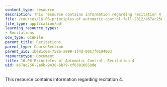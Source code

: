 ```yaml
---
content_type: resource
description: This resource contains information regarding recitation 4.
file: /courses/16-06-principles-of-automatic-control-fall-2012/a67ac2562a6b94386b79cf03810658de_MIT16_06F12_Recitation_4.pdf
file_type: application/pdf
learning_resource_types:
- Recitations
ocw_type: OCWFile
parent_title: Recitations
parent_type: CourseSection
parent_uid: 1be81c0a-758a-a999-1f4d-0017f0104003
resourcetype: Document
title: 16.06 Principles of Automatic Control, Recitation 4
uid: a67ac256-2a6b-9438-6b79-cf03810658de
---
```

This resource contains information regarding recitation 4.